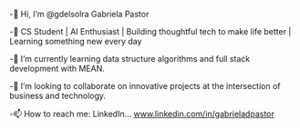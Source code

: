 -👋 Hi, I’m @gdelsolra Gabriela Pastor

-👀 CS Student | AI Enthusiast | Building thoughtful tech to make life better | Learning something new every day

-🌱 I’m currently learning data structure algorithms and full stack development with MEAN.

-💞️ I’m looking to collaborate on innovative projects at the intersection of business and technology.

-📫 How to reach me: LinkedIn... www.linkedin.com/in/gabrieladpastor


<!---
gdelsolra/gdelsolra is a ✨ special ✨ repository because its `README.md` (this file) appears on your GitHub profile.
You can click the Preview link to take a look at your changes.
--->
